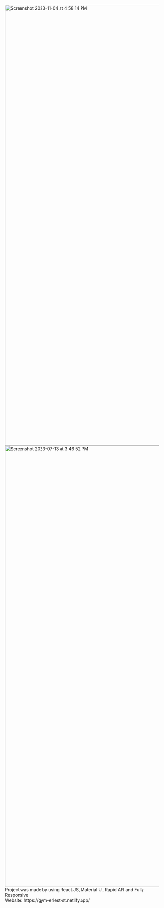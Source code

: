 <img width="1437" alt="Screenshot 2023-11-04 at 4 58 14 PM" src="https://s.com/Erlest7/Gym_Project/assets/113478847/0c9033bf-b37a-4a71-aaf7-8fd150cbc270">
<img width="1440" alt="Screenshot 2023-07-13 at 3 46 52 PM" src="https://s.com/Erlest7/Gym_Project/assets/113478847/ab0941fb-873c-4a6b-a294-22ab19a9f6a7">
Project was made by using React.JS, Material UI, Rapid API and Fully Responsive <br/>
Website: https://gym-erlest-st.netlify.app/
